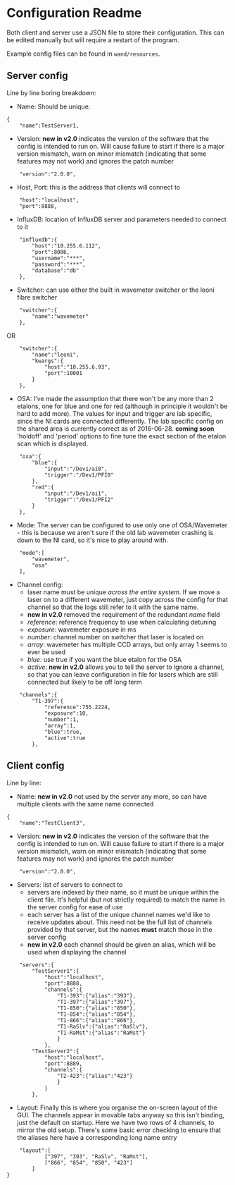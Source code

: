 # Configuration Readme

Both client and server use a JSON file to store their configuration. This can
be edited manually but will require a restart of the program.

Example config files can be found in `wand/resources`.

## Server config

Line by line boring breakdown:

* Name: Should be unique.

```
{
    "name":TestServer1,
```

* Version: **new in v2.0** indicates the version of the software that the
  config is intended to run on. Will cause failure to start if there is a major
  version mismatch, warn on minor mismatch (indicating that some features may
  not work) and ignores the patch number

```
    "version":"2.0.0",
```

* Host, Port: this is the address that clients will connect to

```
    "host":"localhost",
    "port":8888,
```

* InfluxDB: location of InfluxDB server and parameters needed to connect to it

```
    "influxdb":{
        "host":"10.255.6.112",
        "port":8086,
        "username":"***",
        "password":"***",
        "database":"db"
    },
```

* Switcher: can use either the built in wavemeter switcher or the leoni fibre
  switcher

```
    "switcher":{
        "name":"wavemeter"
    },
```
OR

```
    "switcher":{
        "name":"leoni",
        "kwargs":{
            "host":"10.255.6.93",
            "port":10001
        }
    },
```

* OSA: I've made the assumption that there won't be any more than 2 etalons,
  one for blue and one for red (although in principle it wouldn't be hard to
  add more). The values for input and trigger are lab specific, since the NI
  cards are connected differently. The lab specific config on the shared area
  is currently correct as of 2016-06-28.
  **coming soon** 'holdoff' and 'period' options to fine tune the exact section
  of the etalon scan which is displayed.

```
    "osa":{
        "blue":{
            "input":"/Dev1/ai0",
            "trigger":"/Dev1/PFI0"
        },
        "red":{
            "input":"/Dev1/ai1",
            "trigger":"/Dev1/PFI2"
        }
    },
```

* Mode: The server can be configured to use only one of OSA/Wavemeter - this
  is because we aren't sure if the old lab wavemeter crashing is down to the NI
  card, so it's nice to play around with.

```
    "mode":[
        "wavemeter",
        "osa"
    ],
```

* Channel config:
  - laser name must be unique *across the entire system*. If we move a laser
    on to a different wavemeter, just copy across the config for that channel
    so that the logs still refer to it with the same name.
  - **new in v2.0** removed the requirement of the redundant *name* field
  - *reference*: reference frequency to use when calculating detuning
  - *exposure*: wavemeter exposure in ms
  - *number*: channel number on switcher that laser is located on
  - *array*: wavemeter has multiple CCD arrays, but only array 1 seems to ever
    be used
  - *blue*: use true if you want the blue etalon for the OSA
  - *active*: **new in v2.0** allows you to tell the server to ignore a
    channel, so that you can leave configuration in file for lasers which are
    still connected but likely to be off long term

```
    "channels":{
        "T1-397":{
            "reference":755.2224,
            "exposure":10,
            "number":1,
            "array":1,
            "blue":true,
            "active":true
        },
```

## Client config

Line by line:

* Name: **new in v2.0** not used by the server any more, so can have multiple
  clients with the same name connected

```
{
    "name":"TestClient3",
```

* Version: **new in v2.0** indicates the version of the software that the
  config is intended to run on. Will cause failure to start if there is a major
  version mismatch, warn on minor mismatch (indicating that some features may
  not work) and ignores the patch number

```
    "version":"2.0.0",
```

* Servers: list of servers to connect to
  - servers are indexed by their name, so it must be unique within the client
    file. It's helpful (but not strictly required) to match the name in the
    server config for ease of use
  - each server has a list of the unique channel names we'd like to receive
    updates about. This need not be the full list of channels provided by that
    server, but the names **must** match those in the server config
  - **new in v2.0** each channel should be given an alias, which will be used
    when displaying the channel

```
    "servers":{
        "TestServer1":{
            "host":"localhost",
            "port":8888,
            "channels":{
                "T1-393":{"alias":"393"},
                "T1-397":{"alias":"397"},
                "T1-850":{"alias":"850"},
                "T1-854":{"alias":"854"},
                "T1-866":{"alias":"866"},
                "T1-RaSlv":{"alias":"RaSlv"},
                "T1-RaMst":{"alias":"RaMst"}
                }
            },
        "TestServer2":{
            "host":"localhost",
            "port":8889,
            "channels":{
                "T2-423":{"alias":"423"}
                }
            }
        },
```

* Layout: Finally this is where you organise the on-screen layout of the GUI.
  The channels appear in movable tabs anyway so this isn't binding, just the
  default on startup. Here we have two rows of 4 channels, to mirror the old
  setup. There's some basic error checking to ensure that the aliases
  here have a corresponding long name entry

```
    "layout":[
            ["397", "393", "RaSlv", "RaMst"],
            ["866", "854", "850", "423"]
        ]
}
```
